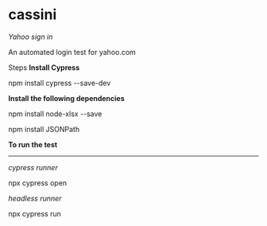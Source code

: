 # cassini
_Yahoo sign in_

An automated login test for yahoo.com

Steps
**Install Cypress**

npm install cypress --save-dev

**Install the following dependencies**

npm install node-xlsx --save

npm install JSONPath

**To run the test**
******************
_cypress runner_

npx cypress open

_headless runner_

npx cypress run
